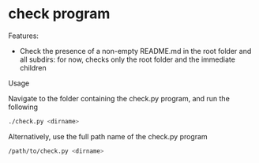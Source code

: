 # check program

Features:
* Check the presence of a non-empty README.md in the root folder and all subdirs: for now, checks only the root folder and the immediate children

Usage

Navigate to the folder containing the check.py program, and run the following
```bash
./check.py <dirname>
```

Alternatively, use the full path name of the check.py program
```bash
/path/to/check.py <dirname>
```
